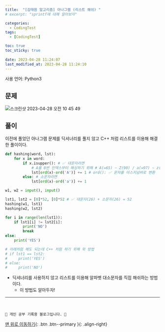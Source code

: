 ```yaml
---
title:  "[김태원 알고리즘] 아나그램 (리스트 해쉬) "
# excerpt: "sprintf에 대해 알아보자"

categories:
  - CodingTest
tags:
  - [CodingTest]

toc: true
toc_sticky: true
 
date: 2023-04-28 11:24:07
last_modified_at: 2023-04-28 11:24:10
---
```


사용 언어: Python3

## 문제
![스크린샷 2023-04-28 오전 10 45 49](https://user-images.githubusercontent.com/59405576/235034627-bf615de6-8392-4fa1-81da-98a2ace89dc8.png)

## 풀이
이전에 풀었던 아나그램 문제를 딕셔너리를 풀지 않고 C++ 처럼 리스트를 이용해 해결한 풀이이다.
```py
def hashing(word, lst):
    for x in word:
        if x.isupper(): # ✅ 대문자라면
            # A를 0번 인덱스부터 해싱하기 위해 # A(=65) ~ Z(90) / a(=97) ~ z(=122)
            lst[ord(x)-ord('A')] += 1 # ord(): ✅ 문자를 아스키넘버로 변환
        else: # 소문자라면
            lst[ord(x)-ord('a')] += 1

w1, w2 = input(), input()

lst1, lst2 = [0]*52, [0]*52 # ✅ 대문자(26) + 소문자(26) = 52
hashing(w1, lst1)
hashing(w2, lst2)

for i in range(len(lst1)):
    if lst1[i] != lst2[i]:
        print('NO')
        break
else:
    print('YES')

# 아래처럼 해도 되는데 C++ 처럼 하기 위해 위 방법
# if lst1 == lst2:
#     print('YES')
# else:
#     print('NO')
```
- 딕셔너리를 사용하지 않고 리스트를 이용해 알파벳 대소문자를 직접 해쉬하는 방법이다.
    - 이 방법도 알아두자!





***
<br>


    💛 개인 공부 기록용 블로그입니다. 👻

[맨 위로 이동하기](#){: .btn .btn--primary }{: .align-right}